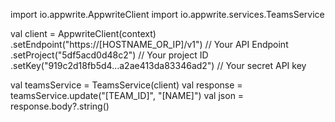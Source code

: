import io.appwrite.AppwriteClient
import io.appwrite.services.TeamsService

val client = AppwriteClient(context)
  .setEndpoint("https://[HOSTNAME_OR_IP]/v1") // Your API Endpoint
  .setProject("5df5acd0d48c2") // Your project ID
  .setKey("919c2d18fb5d4...a2ae413da83346ad2") // Your secret API key

val teamsService = TeamsService(client)
val response = teamsService.update("[TEAM_ID]", "[NAME]")
val json = response.body?.string()